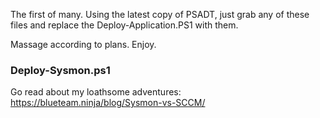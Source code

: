 The first of many.  Using the latest copy of PSADT, just grab any of these files and replace the Deploy-Application.PS1 with them. 

Massage according to plans.  Enjoy. 

### Deploy-Sysmon.ps1

Go read about my loathsome adventures:  https://blueteam.ninja/blog/Sysmon-vs-SCCM/

